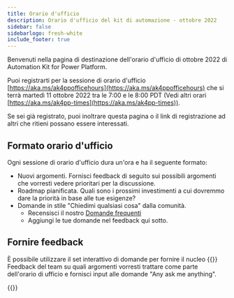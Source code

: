 ```yaml
---
title: Orario d'ufficio
description: Orario d'ufficio del kit di automazione - ottobre 2022
sidebar: false
sidebarlogo: fresh-white
include_footer: true
---
```

Benvenuti nella pagina di destinazione dell'orario d'ufficio di ottobre 2022 di Automation Kit for Power Platform.

Puoi registrarti per la sessione di orario d'ufficio [https://aka.ms/ak4ppofficehours](https://aka.ms/ak4ppofficehours) che si terrà martedì 11 ottobre 2022 tra le 7:00 e le 8:00 PDT (Vedi altri orari [https://aka.ms/ak4pp-times](https://aka.ms/ak4pp-times)).

Se sei già registrato, puoi inoltrare questa pagina o il link di registrazione ad altri che ritieni possano essere interessati.

## Formato orario d'ufficio

Ogni sessione di orario d'ufficio dura un'ora e ha il seguente formato:

- Nuovi argomenti. Fornisci feedback di seguito sui possibili argomenti che vorresti vedere prioritari per la discussione.
- Roadmap pianificata. Quali sono i prossimi investimenti a cui dovremmo dare la priorità in base alle tue esigenze?
- Domande in stile "Chiedimi qualsiasi cosa" dalla comunità.
    - Recensisci il nostro [Domande frequenti](/it/frequently-asked-questions)
    - Aggiungi le tue domande nel feedback qui sotto.

## Fornire feedback

È possibile utilizzare il set interattivo di domande per fornire il nucleo {{<product-name>}} Feedback del team su quali argomenti vorresti trattare come parte dell'orario di ufficio e fornisci input alle domande "Any ask me anything".

{{<questions name="/office-hours/october-2022.json" completed="Thank you for completing feedback" showNavigationButtons=false >}}
